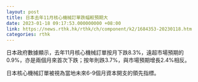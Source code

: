 ```yaml
---
layout: post
title: 日本去年11月核心機械訂單跌幅較預期大
date: 2023-01-18 09:17:53.000000000 +08:00
link: https://news.rthk.hk/rthk/ch/component/k2/1684353-20230118.htm
categories: rthk
---
```


日本政府數據顯示，去年11月核心機械訂單按月下跌8.3%，遠超市場預期的0.9%，亦是兩個月來首次下跌；按年則跌3.7%，與市場預期增長2.4%相反。

日本核心機械訂單被視為當地未來6-9個月資本開支的領先指標。

